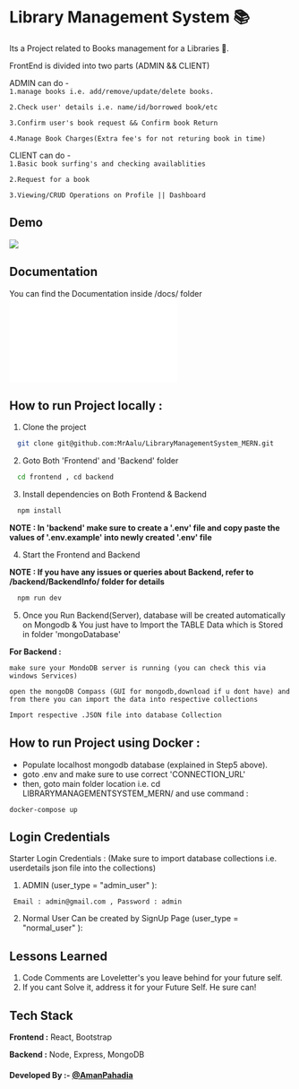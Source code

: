 # Library Management System 📚

Its a Project related to Books management for a Libraries 📜.


FrontEnd is divided into two parts (ADMIN && CLIENT)

ADMIN can do -  
`1.manage books i.e. add/remove/update/delete books.`

`2.Check user' details i.e. name/id/borrowed book/etc`

`3.Confirm user's book request && Confirm book Return`

`4.Manage Book Charges(Extra fee's for not returing book in time)`

CLIENT can do -  
`1.Basic book surfing's and checking availablities`

`2.Request for a book`

`3.Viewing/CRUD Operations on Profile || Dashboard`

## Demo

![](https://mraalu.pythonanywhere.com/media/project/LMS.gif)

## Documentation

You can find the Documentation inside /docs/ folder
![](./docs/LMS.pdf)

## How to run Project locally :

1. Clone the project

```bash
  git clone git@github.com:MrAalu/LibraryManagementSystem_MERN.git
```

2. Goto Both 'Frontend' and 'Backend' folder

```bash
  cd frontend , cd backend
```

3. Install dependencies on Both Frontend & Backend

```bash
  npm install
```

**NOTE : In 'backend' make sure to create a '.env' file and copy paste the values of '.env.example' into newly created '.env' file**

4. Start the Frontend and Backend

**NOTE : If you have any issues or queries about Backend, refer to /backend/BackendInfo/ folder for details**
```bash
  npm run dev
```

5. Once you Run Backend(Server), database will be created automatically on Mongodb & You just have to Import the TABLE Data which is Stored in folder 'mongoDatabase'

**For Backend :**

`make sure your MondoDB server is running (you can check this via windows Services)`

`open the mongoDB Compass (GUI for mongodb,download if u dont have) and from there you can import the data into respective collections` 

```bash
Import respective .JSON file into database Collection
```

## How to run Project using Docker :

- Populate localhost mongodb database (explained in Step5 above).
- goto .env and make sure to use correct 'CONNECTION_URL'
- then, goto main folder location i.e. cd LIBRARYMANAGEMENTSYSTEM_MERN/ and use command :

```
docker-compose up
```

## Login Credentials

Starter Login Credentials : (Make sure to import database collections i.e. userdetails json file into the collections)

1. ADMIN (user_type = "admin_user" ):

```
 Email : admin@gmail.com , Password : admin
```

2. Normal User Can be created by SignUp Page (user_type = "normal_user" ):

## Lessons Learned

1. Code Comments are Loveletter's you leave behind for your future self.
2. If you cant Solve it, address it for your Future Self. He sure can!

## Tech Stack

**Frontend :** React, Bootstrap

**Backend :** Node, Express, MongoDB

#### Developed By :- [@AmanPahadia](https://github.com/AmanPahadia)
